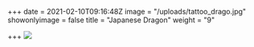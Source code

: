 +++
date = 2021-02-10T09:16:48Z
image = "/uploads/tattoo_drago.jpg"
showonlyimage = false
title = "Japanese Dragon"
weight = "9"

+++
![](/uploads/tattoo_drago.jpg)